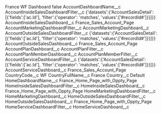 <?xml version="1.0" encoding="UTF-8"?>
<CustomMetadata xmlns="http://soap.sforce.com/2006/04/metadata" xmlns:xsi="http://www.w3.org/2001/XMLSchema-instance" xmlns:xsd="http://www.w3.org/2001/XMLSchema">
    <label>France WF Dashboard</label>
    <protected>false</protected>
    <values>
        <field>AccountDashboardName__c</field>
        <value xsi:nil="true"/>
    </values>
    <values>
        <field>AccountInsideSalesDashboardFilter__c</field>
        <value xsi:type="xsd:string">{&apos;datasets&apos;:{&apos;AccountSalesDetail&apos;:[{&apos;fields&apos;:[&apos;ac.Id&apos;], &apos;filter&apos;:{&apos;operator&apos;: &apos;matches&apos;, &apos;values&apos;:[&apos;#recordId#&apos;]}}]}}</value>
    </values>
    <values>
        <field>AccountInsideSalesDashboard__c</field>
        <value xsi:type="xsd:string">France_Sales_Account_Page</value>
    </values>
    <values>
        <field>AccountMarketingDashboardFilter__c</field>
        <value xsi:nil="true"/>
    </values>
    <values>
        <field>AccountMarketingDashboard__c</field>
        <value xsi:nil="true"/>
    </values>
    <values>
        <field>AccountOutsideSalesDashboardFilter__c</field>
        <value xsi:type="xsd:string">{&apos;datasets&apos;:{&apos;AccountSalesDetail&apos;:[{&apos;fields&apos;:[&apos;ac.Id&apos;], &apos;filter&apos;:{&apos;operator&apos;: &apos;matches&apos;, &apos;values&apos;:[&apos;#recordId#&apos;]}}]}}</value>
    </values>
    <values>
        <field>AccountOutsideSalesDashboard__c</field>
        <value xsi:type="xsd:string">France_Sales_Account_Page</value>
    </values>
    <values>
        <field>AccountPlanDashboard__c</field>
        <value xsi:nil="true"/>
    </values>
    <values>
        <field>AccountPlanFilter__c</field>
        <value xsi:nil="true"/>
    </values>
    <values>
        <field>AccountPlanMemberDashboard__c</field>
        <value xsi:nil="true"/>
    </values>
    <values>
        <field>AccountPlanMemberFilter__c</field>
        <value xsi:nil="true"/>
    </values>
    <values>
        <field>AccountServiceDashboardFilter__c</field>
        <value xsi:type="xsd:string">{&apos;datasets&apos;:{&apos;AccountSalesDetail&apos;:[{&apos;fields&apos;:[&apos;ac.Id&apos;], &apos;filter&apos;:{&apos;operator&apos;: &apos;matches&apos;, &apos;values&apos;:[&apos;#recordId#&apos;]}}]}}</value>
    </values>
    <values>
        <field>AccountServiceDashboard__c</field>
        <value xsi:type="xsd:string">France_Sales_Account_Page</value>
    </values>
    <values>
        <field>CountryCode__c</field>
        <value xsi:type="xsd:string">WF</value>
    </values>
    <values>
        <field>CountryFullName__c</field>
        <value xsi:type="xsd:string">France</value>
    </values>
    <values>
        <field>Country__c</field>
        <value xsi:type="xsd:string">Default</value>
    </values>
    <values>
        <field>HomeDashboardName__c</field>
        <value xsi:type="xsd:string">France_Home_Page_with_Oppty_Page</value>
    </values>
    <values>
        <field>HomeInsideSalesDashboardFilter__c</field>
        <value xsi:nil="true"/>
    </values>
    <values>
        <field>HomeInsideSalesDashboard__c</field>
        <value xsi:type="xsd:string">France_Home_Page_with_Oppty_Page</value>
    </values>
    <values>
        <field>HomeMarketingDashboardFilter__c</field>
        <value xsi:nil="true"/>
    </values>
    <values>
        <field>HomeMarketingDashboard__c</field>
        <value xsi:nil="true"/>
    </values>
    <values>
        <field>HomeOutsideSalesDashboardFilter__c</field>
        <value xsi:nil="true"/>
    </values>
    <values>
        <field>HomeOutsideSalesDashboard__c</field>
        <value xsi:type="xsd:string">France_Home_Page_with_Oppty_Page</value>
    </values>
    <values>
        <field>HomeServiceDashboardFilter__c</field>
        <value xsi:nil="true"/>
    </values>
    <values>
        <field>HomeServiceDashboard__c</field>
        <value xsi:nil="true"/>
    </values>
</CustomMetadata>
